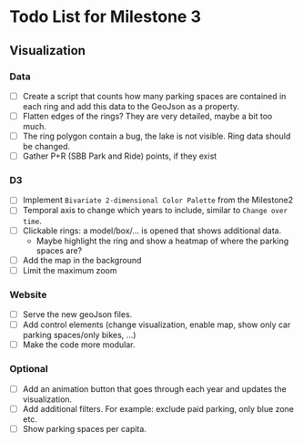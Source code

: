 # Todo List for Milestone 3

## Visualization
### Data
- [ ] Create a script that counts how many parking spaces are contained in each ring and add this data to the GeoJson as a property.
- [ ] Flatten edges of the rings? They are very detailed, maybe a bit too much.
- [ ] The ring polygon contain a bug, the lake is not visible. Ring data should be changed.
- [ ] Gather P+R (SBB Park and Ride) points, if they exist

### D3
- [ ] Implement `Bivariate 2-dimensional Color Palette` from the Milestone2
- [ ] Temporal axis to change which years to include, similar to `Change over time`.
- [ ] Clickable rings: a model/box/... is opened that shows additional data.
  - Maybe highlight the ring and show a heatmap of where the parking spaces are?
- [ ] Add the map in the background
- [ ] Limit the maximum zoom

### Website
- [ ] Serve the new geoJson files.
- [ ] Add control elements (change visualization, enable map, show only car parking spaces/only bikes, ...)
- [ ] Make the code more modular. 

### Optional
- [ ] Add an animation button that goes through each year and updates the visualization.
- [ ] Add additional filters. For example: exclude paid parking, only blue zone etc.
- [ ] Show parking spaces per capita.